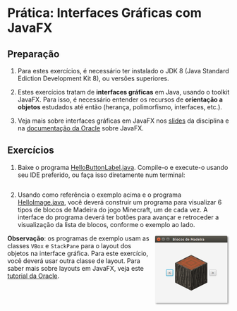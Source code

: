 # Prática: Interfaces Gráficas com JavaFX



## Preparação


1. Para estes exercícios, é necessário ter instalado o JDK 8 (Java Standard Ediction Development Kit 8), ou versões superiores.

2. Estes exercícios tratam de **interfaces gráficas** em Java, usando o toolkit JavaFX. Para isso, é necessário entender os recursos de **orientação a objetos** estudados até então (herança, polimorfismo, interfaces, etc.). 

3. Veja mais sobre interfaces gráficas em JavaFX nos [slides](https://docs.google.com/presentation/d/1nwcBZscvpQDCY7xux7FaKWrSzn8VTJDKpm7mI5uoLJg/edit?usp=sharing) da disciplina e na [documentação da Oracle](https://docs.oracle.com/javafx/2/) sobre JavaFX.


## Exercícios

1. Baixe o programa [HelloButtonLabel.java](src/HelloButtonLabel.java). Compile-o e execute-o usando seu IDE preferido, ou faça isso diretamente num terminal:
   ```

   ```

2. Usando como referência o exemplo acima e o programa [HelloImage.java](src/HelloImage.java), você deverá construir um programa para visualizar 6 tipos de blocos de Madeira do jogo Minecraft, um de cada vez. A interface do programa deverá ter botões para avançar e retroceder a visualização da lista de blocos, conforme o exemplo ao lado.


<img src="ImageBrowser.png" height="160px" align="right">

**Observação**: os programas de exemplo usam as classes `VBox` e `StackPane` para o layout dos objetos na interface gráfica. Para este exercício, você deverá usar outra classe de layout. Para saber mais sobre layouts em JavaFX, veja este [tutorial da Oracle](https://docs.oracle.com/javafx/2/layout/builtin_layouts.htm).
